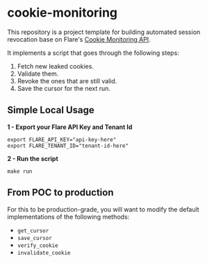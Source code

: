 # cookie-monitoring

This repository is a project template for building automated session revocation
base on Flare's [Cookie Monitoring API](https://api.docs.flare.io/guides/cookie-monitoring).

It implements a script that goes through the following steps:
1. Fetch new leaked cookies.
2. Validate them.
3. Revoke the ones that are still valid.
4. Save the cursor for the next run.


## Simple Local Usage

**1 - Export your Flare API Key and Tenant Id**
```shell
export FLARE_API_KEY="api-key-here"
export FLARE_TENANT_ID="tenant-id-here"
```

**2 - Run the script**
```shell
make run
```

## From POC to production

For this to be production-grade, you will want to modify
the default implementations of the following methods:
- `get_cursor`
- `save_cursor`
- `verify_cookie`
- `invalidate_cookie`
